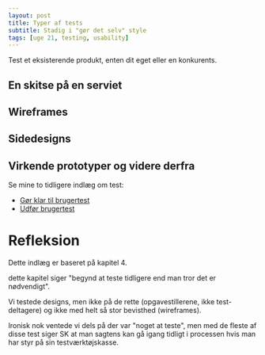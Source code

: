 ```yaml
---
layout: post
title: Typer af tests
subtitle: Stadig i "gør det selv" style
tags: [uge 21, testing, usability]
---
```


Test et eksisterende produkt, enten dit eget eller en konkurents.

## En skitse på en serviet
## Wireframes
## Sidedesigns
## Virkende prototyper og videre derfra
Se mine to tidligere indlæg om test:
- [Gør klar til brugertest](https://enmango.dk/2019-05-22-prepare-test/)
- [Udfør brugertest](https://enmango.dk/2019-05-24-do-testing/)

# Refleksion
Dette indlæg er baseret på kapitel 4.

dette kapitel siger "begynd at teste tidligere end man tror det er nødvendigt".

Vi testede designs, men ikke på de rette (opgavestillerene, ikke test-deltagere) og ikke med helt så stor bevisthed (wireframes).

Ironisk nok ventede vi dels på der var "noget at teste", men med de fleste af disse test siger SK at man sagtens kan gå igang tidligt i processen hvis man har styr på sin testværktøjskasse.

